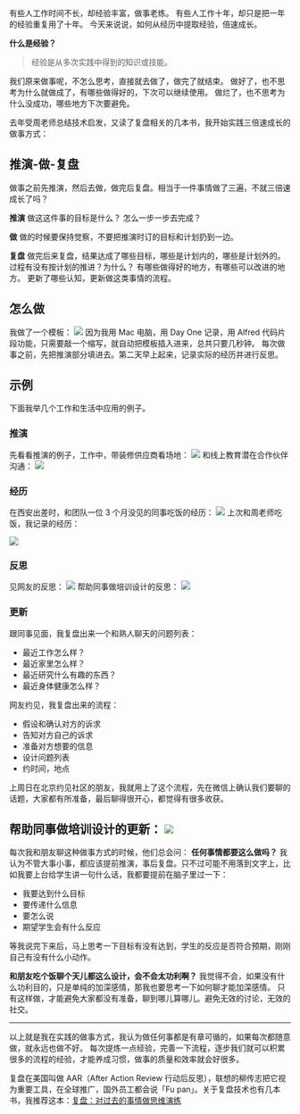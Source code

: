 有些人工作时间不长，却经验丰富，做事老练。
有些人工作十年，却只是把一年的经验重复用了十年。
今天来说说，如何从经历中提取经验，倍速成长。

**什么是经验？**
>经验是从多次实践中得到的知识或技能。

我们原来做事呢，不怎么思考，直接就去做了，做完了就结束。
做好了，也不思考为什么就做成了，有哪些做得好的，下次可以继续使用。
做烂了，也不思考为什么没成功，哪些地方下次要避免。

去年受周老师总结技术启发，又读了复盘相关的几本书，我开始实践三倍速成长的做事方式：
## 推演-做-复盘
做事之前先推演，然后去做，做完后复盘。相当于一件事情做了三遍，不就三倍速成长了吗？

**推演**
做这这件事的目标是什么？
怎么一步一步去完成？

**做**
做的时候要保持觉察，不要把推演时订的目标和计划扔到一边。

**复盘**
做完后来复盘，结果达成了哪些目标，哪些是计划内的，哪些是计划外的。
过程有没有按计划的推进？为什么？
有哪些做得好的地方，有哪些可以改进的地方。
更新了哪些认知，更新做这类事情的流程。

## 怎么做
我做了一个模板：
![](./_image/2017-03-02-07-52-15.jpg)
因为我用 Mac 电脑，用 Day One 记录，用 Alfred 代码片段功能，只需要敲一个缩写，就自动把模板插入进来，总共只要几秒钟。
每次做事之前，先把推演部分填进去。第二天早上起来，记录实际的经历并进行反思。

## 示例
下面我举几个工作和生活中应用的例子。

### 推演
先看看推演的例子，工作中，带装修供应商看场地：
![](./_image/2017-03-02-08-17-18.jpg)
和线上教育潜在合作伙伴沟通：
![](./_image/2017-03-02-08-16-41.jpg)
###  经历
在西安出差时，和团队一位 3 个月没见的同事吃饭的经历：
![](./_image/2017-03-02-08-12-25.jpg)
上次和周老师吃饭，我记录的经历：

![](./_image/2017-03-02-08-15-54.jpg)
### 反思
见网友的反思：
![](./_image/2017-03-02-08-24-20.jpg)
帮助同事做培训设计的反思：
![](./_image/2017-03-02-08-25-50.jpg)

### 更新
跟同事见面，我复盘出来一个和熟人聊天的问题列表：
* 最近工作怎么样？
* 最近家里怎么样？
* 最近研究什么有趣的东西？
* 最近身体健康怎么样？

网友约见，我复盘出来的流程：
* 假设和确认对方的诉求
* 告知对方自己的诉求
* 准备对方想要的信息
* 设计问题列表
* 约时间，地点

上周日在北京约见社区的朋友，我就用上了这个流程，先在微信上确认我们要聊的话题，大家都有所准备，最后聊得很开心，都觉得有很多收获。

帮助同事做培训设计的更新：
![](./_image/2017-03-02-08-27-56.jpg)
---
每次我和朋友聊这种做事方式的时候，他们总会问：
**任何事情都要这么做吗？**
我认为不管大事小事，都应该提前推演，事后复盘。只不过可能不用落到文字上，比如我要上台给学生讲一句什么话，我都要提前在脑子里过一下：
* 我要达到什么目标
* 要传递什么信息
* 要怎么说
* 期望学生会有什么反应

等我说完下来后，马上思考一下目标有没有达到，学生的反应是否符合预期，刚刚自己有没有什么小动作。

**和朋友吃个饭聊个天儿都这么设计，会不会太功利啊？**
我觉得不会，如果没有什么功利目的，只是单纯的加深感情，那我也要思考一下如何聊才能加深感情。
只有这样做，才能避免大家都没有准备，聊到哪儿算哪儿。避免无效的讨论，无效的社交。

---
以上就是我在实践的做事方式，我认为做任何事都是有章可循的，如果每次都随意做，就永远也做不好。
每次提炼一点经验，完善一下流程，逐步我们就可以积累很多的流程的经验，才能养成习惯，做事的质量和效率就会好很多。

复盘在美国叫做 AAR（After Action Review 行动后反思），联想的柳传志把它视为重要工具，在全球推广，国外员工都会说「Fu pan」。关于复盘技术也有几本书，我推荐这本：[复盘：对过去的事情做思维演练](https://book.douban.com/subject/25702395/)